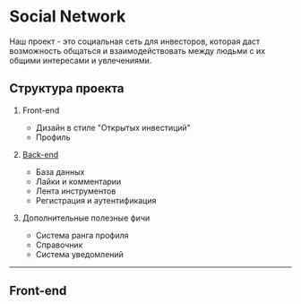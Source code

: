 # Social Network

Наш проект - это социальная сеть для инвесторов, которая даст возможность 
общаться и взаимодействовать между людьми с их общими интересами и увлечениями.

## Структура проекта

1. Front-end
   - Дизайн в стиле "Открытых инвестиций"
   - Профиль

2. [Back-end](./API/README.md)
   - База данных
   - Лайки и комментарии
   - Лента инструментов
   - Регистрация и аутентификация

3. Дополнительные полезные фичи
   - Система ранга профиля
   - Справочник
   - Система уведомлений

---

## Front-end

